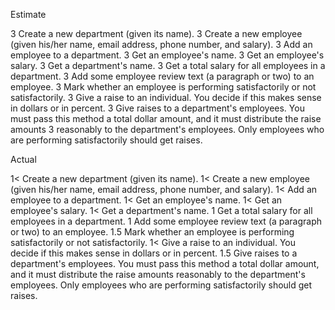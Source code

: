 Estimate

3 Create a new department (given its name).
3 Create a new employee (given his/her name, email address, phone number, and salary).
3 Add an employee to a department.
3 Get an employee's name.
3 Get an employee's salary.
3 Get a department's name.
3 Get a total salary for all employees in a department.
3 Add some employee review text (a paragraph or two) to an employee.
3 Mark whether an employee is performing satisfactorily or not satisfactorily.
3 Give a raise to an individual. You decide if this makes sense in dollars or in percent.
3 Give raises to a department's employees. You must pass this method a total dollar amount, and it must distribute the raise amounts
3 reasonably to the department's employees. Only employees who are performing satisfactorily should get raises.

Actual

1< Create a new department (given its name).
1< Create a new employee (given his/her name, email address, phone number, and salary).
1< Add an employee to a department.
1< Get an employee's name.
1< Get an employee's salary.
1< Get a department's name.
1 Get a total salary for all employees in a department.
1 Add some employee review text (a paragraph or two) to an employee.
1.5 Mark whether an employee is performing satisfactorily or not satisfactorily.
1< Give a raise to an individual. You decide if this makes sense in dollars or in percent.
1.5 Give raises to a department's employees. You must pass this method a total dollar amount, and it must distribute the raise amounts reasonably to the          department's employees. Only employees who are performing satisfactorily should get raises.
